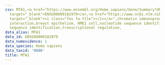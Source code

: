 ```yaml
---
csv: MTA1,<a href="https://www.ensembl.org/Homo_sapiens/Gene/Summary?db=core;g=ENSG00000182979"
  target="_blank">ENSG00000182979</a>,<a href="https://www.ncbi.nlm.nih.gov/pubmed/22863008"
  target="_blank"><i class="fas fa-file"></i></a>",chromatin immunoprecipitation assay,direct
  interaction,breast epithelium, HME1 cell,nucleotide sequence identification,nucleotide
  sequence identification,transcriptional regulation,
data_alias: MTA1
data_id: ENSG00000182979
data_numevidence: 1
data_species: Homo sapiens
data_taxid: '9606'
title: MTA1
---
```

